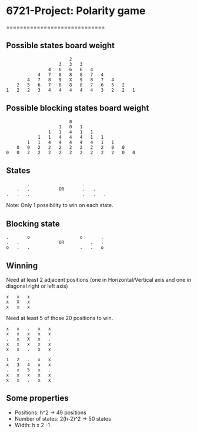 # 6721-Project: Polarity game
=============================

Possible states board weight
----------------------------

                            2
                        3   3   3
                    4   6   6   6   4
                4   7   8   8   8   7   4
            4   7   8   9   X   9   8   7   4
        2   5   6   7   8   8   8   7   6   5   2
    1   2   2   3   4   4   4   4   4   3   2   2   1


Possible blocking states board weight
-------------------------------------

                            0
                        1   0   1
                    1   1   4   1   1
                1   1   4   4   4   1   1
            1   1   4   4   4   4   4   1   1
        0   0   2   2   2   2   2   2   2   0   0
    0   0   2   2   2   2   2   2   2   2   2   0   0



States
------

            .                    .
        .   .           OR       .   .
    .   .   .                    .   .   .

Note: Only 1 possibility to win on each state.


Blocking state
--------------

    .       o                   o       .
    .   .               OR          .   .
    o   .   .                   .   .   o
    
Winning
-------

Need at least 2 adjacent positions 
(one in Horizontal/Vertical axis and one in diagonal right or left axis)

    x   x   x
    x   X   x
    x   x   x

Need at least 5 of those 20 positions to win.    

    x   x   .   x   x
    x   x   x   x   x
    .   x   X   x   .
    x   x   x   x   x
    x   x   .   x   x 
    
    1   2   .   x   x
    x   3   4   x   x
    .   x   5   x   .
    x   x   x   x   x
    x   x   .   x   x 


Some properties
--------------------------------

* Positions: h^2                          -> 49 positions
* Number of states: 2(h-2)^2              -> 50 states
* Width: h x 2 -1

